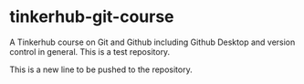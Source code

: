 # tinkerhub-git-course
A Tinkerhub course on Git and Github including Github Desktop and version control in general. This is a test repository.

This is a new line to be pushed to the repository.